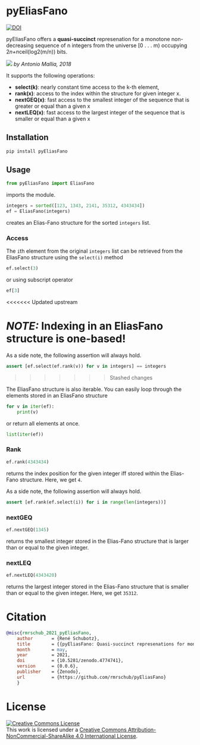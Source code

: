 # pyEliasFano
[![DOI](https://zenodo.org/badge/367291041.svg)](https://zenodo.org/badge/latestdoi/367291041)

pyEliasFano offers a **quasi-succinct** represenation for a monotone non-decreasing sequence of n integers from 
the universe [0 . . . m) occupying 2*n+n*ceil(log2(m/n)) bits.

![](https://www.antoniomallia.it/uploads/Elias-Fano.png)
*by Antonio Mallia, 2018*

It supports the following operations:
- **select(k)**: nearly constant time access to the k-th element,
- **rank(x)**: access to the index within the structure for given integer x.
- **nextGEQ(x)**: fast access to the smallest integer of the sequence that is greater or equal than a given x
- **nextLEQ(x)**: fast access to the largest integer of the sequence that is smaller or equal than a given x

## Installation
```bash
pip install pyEliasFano
```

## Usage
```python
from pyEliasFano import EliasFano
```
imports the module.

```python
integers = sorted([123, 1343, 2141, 35312, 4343434])
ef = EliasFano(integers)
```
creates an Elias-Fano structure for the sorted ``integers`` list. 

### Access
The ``i``th element from the original ``integers`` list can be retrieved from the EliasFano structure using the ``select(i)`` method
```python
ef.select(3)
```
or using subscript operator
```python
ef[3]
```
<<<<<<< Updated upstream

**_NOTE:_**  Indexing in an EliasFano structure is one-based!
=======
As a side note, the following assertion will always hold.
```python
assert [ef.select(ef.rank(v)) for v in integers] == integers
```
>>>>>>> Stashed changes

The EliasFano structure is also iterable. You can easily loop through the elements stored in an EliasFano structure
```python
for v in iter(ef):
    print(v)    
```
or return all elements at once. 
```python
list(iter(ef))
```

### Rank
```python
ef.rank(4343434)
```
returns the index position for the given integer iff stored within the Elias-Fano structure. 
Here, we get ``4``.

As a side note, the following assertion will always hold.
```python
assert [ef.rank(ef.select(i)) for i in range(len(integers))]
```

### nextGEQ
```python
ef.nextGEQ(1345)
```
returns the smallest integer stored in the Elias-Fano structure that is larger than or equal to the given integer. 
### nextLEQ
```python
ef.nextLEQ(4343420)
```
returns the largest integer stored in the Elias-Fano structure that is smaller than or equal to the given integer.
Here, we get ``35312``. 

# Citation
```bibtex
@misc{rmrschub_2021_pyEliasFano,
    author       = {René Schubotz},
    title        = {{pyEliasFano: Quasi-succinct represenations for monotone non-decreasing sequences of integers.}},
    month        = may,
    year         = 2021,
    doi          = {10.5281/zenodo.4774741},
    version      = {0.0.6},
    publisher    = {Zenodo},
    url          = {https://github.com/rmrschub/pyEliasFano}
    }
```

# License
<a rel="license" href="http://creativecommons.org/licenses/by-nc-sa/4.0/"><img alt="Creative Commons License" style="border-width:0" src="https://i.creativecommons.org/l/by-nc-sa/4.0/80x15.png" /></a><br />This work is licensed under a <a rel="license" href="http://creativecommons.org/licenses/by-nc-sa/4.0/">Creative Commons Attribution-NonCommercial-ShareAlike 4.0 International License</a>.
